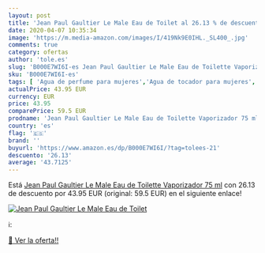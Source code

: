 ```yaml
---
layout: post
title: 'Jean Paul Gaultier Le Male Eau de Toilet al 26.13 % de descuento'
date: 2020-04-07 10:35:34
image: 'https://m.media-amazon.com/images/I/419Nk9E0IHL._SL400_.jpg'
comments: true
category: ofertas
author: 'tole.es'
slug: 'B000E7WI6I-es Jean Paul Gaultier Le Male Eau de Toilette Vaporizador 75 ml'
sku: 'B000E7WI6I-es'
tags: [ 'Agua de perfume para mujeres','Agua de tocador para mujeres','Almacenaje de adornos festivos','Almacenamiento y organización','Belleza','Fragancias para mujeres','Hogar y cocina','Instrumentos de percusión para niños','Instrumentos musicales para niños','Juguetes','Juguetes electrónicos','Juguetes y juegos','Perfumes y fragancias','Productos para el cuidado de la piel','Sets y juegos para el cuidado de la piel','Videojuegos para niños','de','eau','toilette', ]
actualPrice: 43.95 EUR
currency: EUR
price: 43.95
comparePrice: 59.5 EUR
prodname: 'Jean Paul Gaultier Le Male Eau de Toilette Vaporizador 75 ml'
country: 'es'
flag: '🇪🇸'
brand: ''
buyurl: 'https://www.amazon.es/dp/B000E7WI6I/?tag=tolees-21'
descuento: '26.13'
average: '43.7125'
---
```


Está [Jean Paul Gaultier Le Male Eau de Toilette Vaporizador 75 ml](https://www.amazon.es/dp/B000E7WI6I/?tag=tolees-21) con 26.13 de descuento por 43.95 EUR (original: 59.5 EUR) en el siguiente enlace!

[![Jean Paul Gaultier Le Male Eau de Toilet](https://m.media-amazon.com/images/I/419Nk9E0IHL._SL400_.jpg)](https://www.amazon.es/dp/B000E7WI6I/?tag=tolees-21)

ℹ️:


[🛒 Ver la oferta!!](https://www.amazon.es/dp/B000E7WI6I/?tag=tolees-21)
